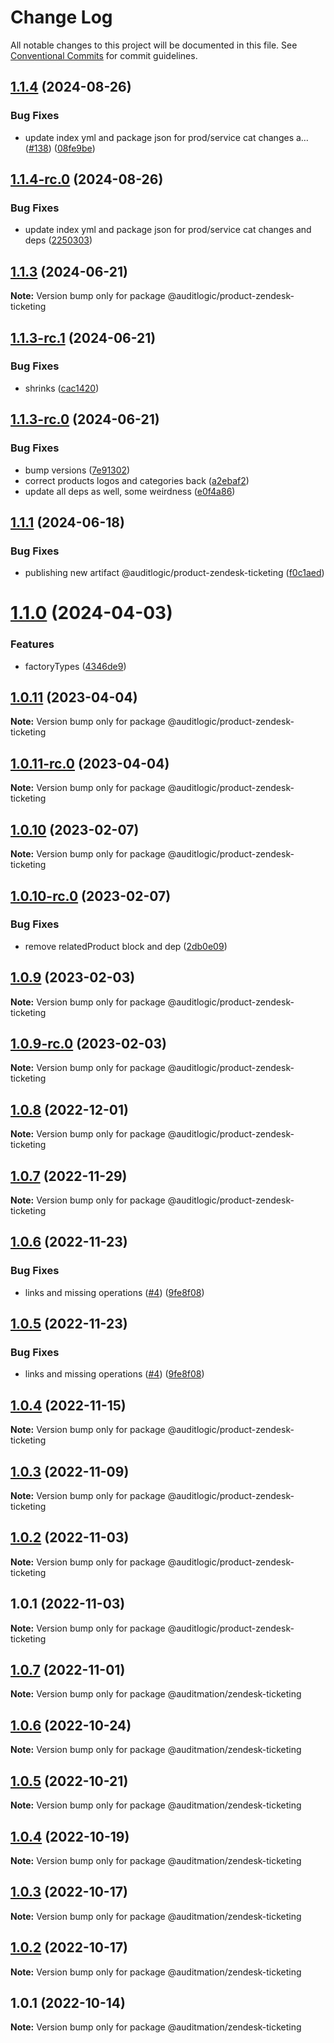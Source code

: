 # Change Log

All notable changes to this project will be documented in this file.
See [Conventional Commits](https://conventionalcommits.org) for commit guidelines.

## [1.1.4](https://github.com/auditlogic/product/compare/@auditlogic/product-zendesk-ticketing@1.1.3...@auditlogic/product-zendesk-ticketing@1.1.4) (2024-08-26)


### Bug Fixes

* update index yml and package json for prod/service cat changes a… ([#138](https://github.com/auditlogic/product/issues/138)) ([08fe9be](https://github.com/auditlogic/product/commit/08fe9beb1c8457462a19bc69caa02e6212d97e1a))





## [1.1.4-rc.0](https://github.com/auditlogic/product/compare/@auditlogic/product-zendesk-ticketing@1.1.3...@auditlogic/product-zendesk-ticketing@1.1.4-rc.0) (2024-08-26)


### Bug Fixes

* update index yml and package json for prod/service cat changes and deps ([2250303](https://github.com/auditlogic/product/commit/225030363a363608240135b7ebed386b28f01e4b))





## [1.1.3](https://github.com/auditlogic/product/compare/@auditlogic/product-zendesk-ticketing@1.1.3-rc.1...@auditlogic/product-zendesk-ticketing@1.1.3) (2024-06-21)

**Note:** Version bump only for package @auditlogic/product-zendesk-ticketing





## [1.1.3-rc.1](https://github.com/auditlogic/product/compare/@auditlogic/product-zendesk-ticketing@1.1.3-rc.0...@auditlogic/product-zendesk-ticketing@1.1.3-rc.1) (2024-06-21)


### Bug Fixes

* shrinks ([cac1420](https://github.com/auditlogic/product/commit/cac14200fefcd8183ab69fe89a47bd3f70f563e9))





## [1.1.3-rc.0](https://github.com/auditlogic/product/compare/@auditlogic/product-zendesk-ticketing@1.1.1...@auditlogic/product-zendesk-ticketing@1.1.3-rc.0) (2024-06-21)


### Bug Fixes

* bump versions ([7e91302](https://github.com/auditlogic/product/commit/7e913023b8b312150ed7762c32fbbe616be71de5))
* correct products logos and categories back ([a2ebaf2](https://github.com/auditlogic/product/commit/a2ebaf2efe8e232e6ff22c774c456048771f9469))
* update all deps as well, some weirdness ([e0f4a86](https://github.com/auditlogic/product/commit/e0f4a864714e2d3de6bbf3da014d5312fe53be2f))





## [1.1.1](https://github.com/auditlogic/product/compare/@auditlogic/product-zendesk-ticketing@1.1.0...@auditlogic/product-zendesk-ticketing@1.1.1) (2024-06-18)


### Bug Fixes

* publishing new artifact @auditlogic/product-zendesk-ticketing ([f0c1aed](https://github.com/auditlogic/product/commit/f0c1aed571d86f78734dcb2fafe929768793ccfd))





# [1.1.0](https://github.com/auditlogic/product/compare/@auditlogic/product-zendesk-ticketing@1.0.11...@auditlogic/product-zendesk-ticketing@1.1.0) (2024-04-03)


### Features

* factoryTypes ([4346de9](https://github.com/auditlogic/product/commit/4346de92693aee892fccf725338ffc7b80ab182b))





## [1.0.11](https://github.com/auditlogic/product/compare/@auditlogic/product-zendesk-ticketing@1.0.10...@auditlogic/product-zendesk-ticketing@1.0.11) (2023-04-04)

**Note:** Version bump only for package @auditlogic/product-zendesk-ticketing





## [1.0.11-rc.0](https://github.com/auditlogic/product/compare/@auditlogic/product-zendesk-ticketing@1.0.10...@auditlogic/product-zendesk-ticketing@1.0.11-rc.0) (2023-04-04)

**Note:** Version bump only for package @auditlogic/product-zendesk-ticketing





## [1.0.10](https://github.com/auditlogic/product/compare/@auditlogic/product-zendesk-ticketing@1.0.9...@auditlogic/product-zendesk-ticketing@1.0.10) (2023-02-07)

**Note:** Version bump only for package @auditlogic/product-zendesk-ticketing





## [1.0.10-rc.0](https://github.com/auditlogic/product/compare/@auditlogic/product-zendesk-ticketing@1.0.9...@auditlogic/product-zendesk-ticketing@1.0.10-rc.0) (2023-02-07)


### Bug Fixes

* remove relatedProduct block and dep ([2db0e09](https://github.com/auditlogic/product/commit/2db0e0922066493faea27ecd7b77dca0de920992))





## [1.0.9](https://github.com/auditlogic/product/compare/@auditlogic/product-zendesk-ticketing@1.0.8...@auditlogic/product-zendesk-ticketing@1.0.9) (2023-02-03)

**Note:** Version bump only for package @auditlogic/product-zendesk-ticketing





## [1.0.9-rc.0](https://github.com/auditlogic/product/compare/@auditlogic/product-zendesk-ticketing@1.0.8...@auditlogic/product-zendesk-ticketing@1.0.9-rc.0) (2023-02-03)

**Note:** Version bump only for package @auditlogic/product-zendesk-ticketing





## [1.0.8](https://github.com/auditlogic/product/compare/@auditlogic/product-zendesk-ticketing@1.0.7...@auditlogic/product-zendesk-ticketing@1.0.8) (2022-12-01)

**Note:** Version bump only for package @auditlogic/product-zendesk-ticketing





## [1.0.7](https://github.com/auditlogic/product/compare/@auditlogic/product-zendesk-ticketing@1.0.6...@auditlogic/product-zendesk-ticketing@1.0.7) (2022-11-29)

**Note:** Version bump only for package @auditlogic/product-zendesk-ticketing





## [1.0.6](https://github.com/auditlogic/product/compare/@auditlogic/product-zendesk-ticketing@1.0.4...@auditlogic/product-zendesk-ticketing@1.0.6) (2022-11-23)


### Bug Fixes

* links and missing operations ([#4](https://github.com/auditlogic/product/issues/4)) ([9fe8f08](https://github.com/auditlogic/product/commit/9fe8f08fe7c57fdb79f991ac35bd6ac2e7dcad38))





## [1.0.5](https://github.com/auditlogic/product/compare/@auditlogic/product-zendesk-ticketing@1.0.4...@auditlogic/product-zendesk-ticketing@1.0.5) (2022-11-23)


### Bug Fixes

* links and missing operations ([#4](https://github.com/auditlogic/product/issues/4)) ([9fe8f08](https://github.com/auditlogic/product/commit/9fe8f08fe7c57fdb79f991ac35bd6ac2e7dcad38))





## [1.0.4](https://github.com/auditlogic/product/compare/@auditlogic/product-zendesk-ticketing@1.0.3...@auditlogic/product-zendesk-ticketing@1.0.4) (2022-11-15)

**Note:** Version bump only for package @auditlogic/product-zendesk-ticketing





## [1.0.3](https://github.com/auditlogic/product/compare/@auditlogic/product-zendesk-ticketing@1.0.2...@auditlogic/product-zendesk-ticketing@1.0.3) (2022-11-09)

**Note:** Version bump only for package @auditlogic/product-zendesk-ticketing





## [1.0.2](https://github.com/auditlogic/product/compare/@auditlogic/product-zendesk-ticketing@1.0.1...@auditlogic/product-zendesk-ticketing@1.0.2) (2022-11-03)

**Note:** Version bump only for package @auditlogic/product-zendesk-ticketing





## 1.0.1 (2022-11-03)

**Note:** Version bump only for package @auditlogic/product-zendesk-ticketing





## [1.0.7](https://github.com/auditmation/store-content/compare/@auditmation/zendesk-ticketing@1.0.6...@auditmation/zendesk-ticketing@1.0.7) (2022-11-01)

**Note:** Version bump only for package @auditmation/zendesk-ticketing





## [1.0.6](https://github.com/auditmation/store-content/compare/@auditmation/zendesk-ticketing@1.0.5...@auditmation/zendesk-ticketing@1.0.6) (2022-10-24)

**Note:** Version bump only for package @auditmation/zendesk-ticketing





## [1.0.5](https://github.com/auditmation/store-content/compare/@auditmation/zendesk-ticketing@1.0.4...@auditmation/zendesk-ticketing@1.0.5) (2022-10-21)

**Note:** Version bump only for package @auditmation/zendesk-ticketing





## [1.0.4](https://github.com/auditmation/store-content/compare/@auditmation/zendesk-ticketing@1.0.3...@auditmation/zendesk-ticketing@1.0.4) (2022-10-19)

**Note:** Version bump only for package @auditmation/zendesk-ticketing





## [1.0.3](https://github.com/auditmation/store-content/compare/@auditmation/zendesk-ticketing@1.0.2...@auditmation/zendesk-ticketing@1.0.3) (2022-10-17)

**Note:** Version bump only for package @auditmation/zendesk-ticketing





## [1.0.2](https://github.com/auditmation/store-content/compare/@auditmation/zendesk-ticketing@1.0.1...@auditmation/zendesk-ticketing@1.0.2) (2022-10-17)

**Note:** Version bump only for package @auditmation/zendesk-ticketing





## 1.0.1 (2022-10-14)

**Note:** Version bump only for package @auditmation/zendesk-ticketing
